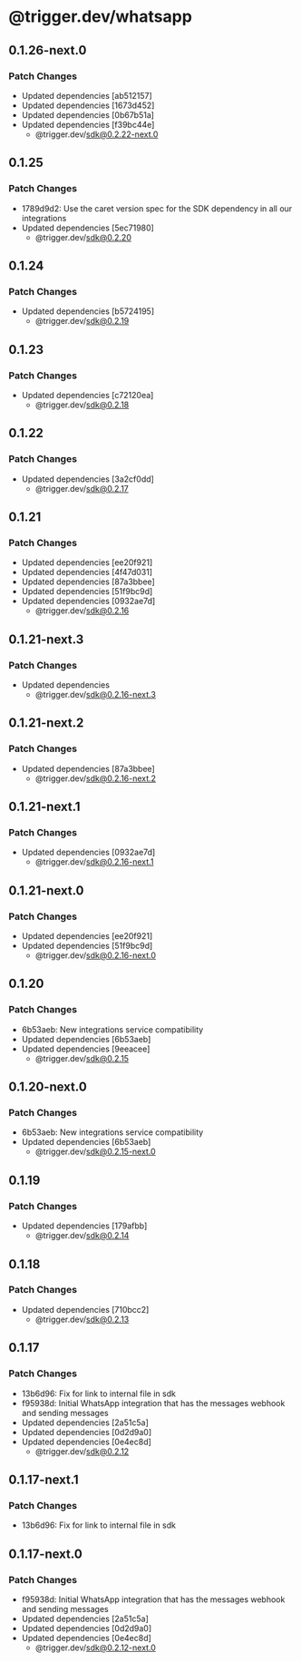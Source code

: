 # @trigger.dev/whatsapp

## 0.1.26-next.0

### Patch Changes

- Updated dependencies [ab512157]
- Updated dependencies [1673d452]
- Updated dependencies [0b67b51a]
- Updated dependencies [f39bc44e]
  - @trigger.dev/sdk@0.2.22-next.0

## 0.1.25

### Patch Changes

- 1789d9d2: Use the caret version spec for the SDK dependency in all our integrations
- Updated dependencies [5ec71980]
  - @trigger.dev/sdk@0.2.20

## 0.1.24

### Patch Changes

- Updated dependencies [b5724195]
  - @trigger.dev/sdk@0.2.19

## 0.1.23

### Patch Changes

- Updated dependencies [c72120ea]
  - @trigger.dev/sdk@0.2.18

## 0.1.22

### Patch Changes

- Updated dependencies [3a2cf0dd]
  - @trigger.dev/sdk@0.2.17

## 0.1.21

### Patch Changes

- Updated dependencies [ee20f921]
- Updated dependencies [4f47d031]
- Updated dependencies [87a3bbee]
- Updated dependencies [51f9bc9d]
- Updated dependencies [0932ae7d]
  - @trigger.dev/sdk@0.2.16

## 0.1.21-next.3

### Patch Changes

- Updated dependencies
  - @trigger.dev/sdk@0.2.16-next.3

## 0.1.21-next.2

### Patch Changes

- Updated dependencies [87a3bbee]
  - @trigger.dev/sdk@0.2.16-next.2

## 0.1.21-next.1

### Patch Changes

- Updated dependencies [0932ae7d]
  - @trigger.dev/sdk@0.2.16-next.1

## 0.1.21-next.0

### Patch Changes

- Updated dependencies [ee20f921]
- Updated dependencies [51f9bc9d]
  - @trigger.dev/sdk@0.2.16-next.0

## 0.1.20

### Patch Changes

- 6b53aeb: New integrations service compatibility
- Updated dependencies [6b53aeb]
- Updated dependencies [9eeacee]
  - @trigger.dev/sdk@0.2.15

## 0.1.20-next.0

### Patch Changes

- 6b53aeb: New integrations service compatibility
- Updated dependencies [6b53aeb]
  - @trigger.dev/sdk@0.2.15-next.0

## 0.1.19

### Patch Changes

- Updated dependencies [179afbb]
  - @trigger.dev/sdk@0.2.14

## 0.1.18

### Patch Changes

- Updated dependencies [710bcc2]
  - @trigger.dev/sdk@0.2.13

## 0.1.17

### Patch Changes

- 13b6d96: Fix for link to internal file in sdk
- f95938d: Initial WhatsApp integration that has the messages webhook and sending messages
- Updated dependencies [2a51c5a]
- Updated dependencies [0d2d9a0]
- Updated dependencies [0e4ec8d]
  - @trigger.dev/sdk@0.2.12

## 0.1.17-next.1

### Patch Changes

- 13b6d96: Fix for link to internal file in sdk

## 0.1.17-next.0

### Patch Changes

- f95938d: Initial WhatsApp integration that has the messages webhook and sending messages
- Updated dependencies [2a51c5a]
- Updated dependencies [0d2d9a0]
- Updated dependencies [0e4ec8d]
  - @trigger.dev/sdk@0.2.12-next.0
